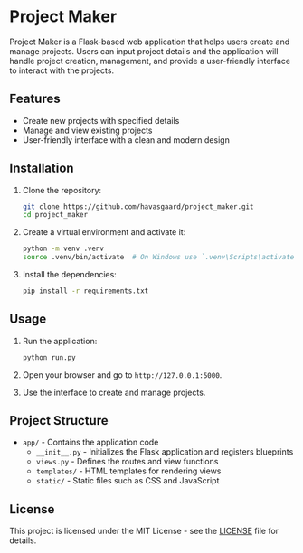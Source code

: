# Project Maker

Project Maker is a Flask-based web application that helps users create and manage projects. Users can input project details and the application will handle project creation, management, and provide a user-friendly interface to interact with the projects.

## Features

- Create new projects with specified details
- Manage and view existing projects
- User-friendly interface with a clean and modern design

## Installation

1. Clone the repository:
    ```bash
    git clone https://github.com/havasgaard/project_maker.git
    cd project_maker
    ```

2. Create a virtual environment and activate it:
    ```bash
    python -m venv .venv
    source .venv/bin/activate  # On Windows use `.venv\Scripts\activate`
    ```

3. Install the dependencies:
    ```bash
    pip install -r requirements.txt
    ```

## Usage

1. Run the application:
    ```bash
    python run.py
    ```

2. Open your browser and go to `http://127.0.0.1:5000`.

3. Use the interface to create and manage projects.

## Project Structure

- `app/` - Contains the application code
  - `__init__.py` - Initializes the Flask application and registers blueprints
  - `views.py` - Defines the routes and view functions
  - `templates/` - HTML templates for rendering views
  - `static/` - Static files such as CSS and JavaScript

## License

This project is licensed under the MIT License - see the [LICENSE](LICENSE) file for details.
